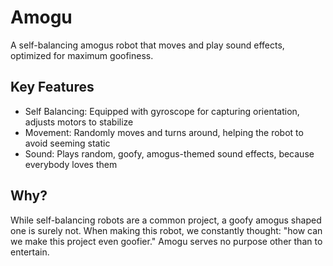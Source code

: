 # Amogu

A self-balancing amogus robot that moves and play sound effects, optimized for maximum goofiness.

## Key Features
- Self Balancing: Equipped with gyroscope for capturing orientation, adjusts motors to stabilize
- Movement: Randomly moves and turns around, helping the robot to avoid seeming static
- Sound: Plays random, goofy, amogus-themed sound effects, because everybody loves them

## Why?
While self-balancing robots are a common project, a goofy amogus shaped one is surely not. When making this robot, we constantly thought: "how can we make this project even goofier." Amogu serves no purpose other than to entertain.

